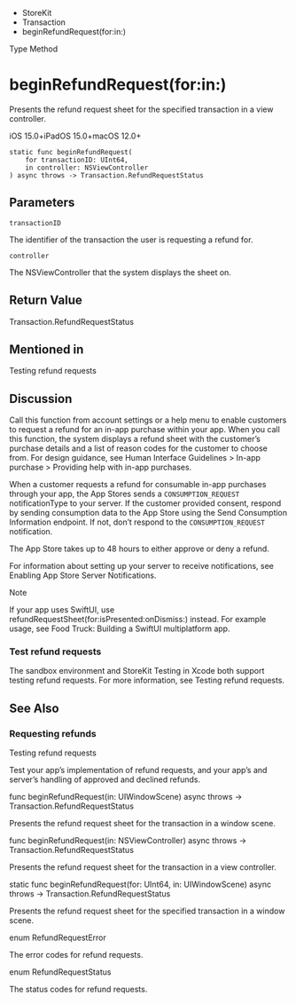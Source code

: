

- StoreKit
- Transaction
-  beginRefundRequest(for:in:) 

Type Method

# beginRefundRequest(for:in:)

Presents the refund request sheet for the specified transaction in a view controller.

iOS 15.0+iPadOS 15.0+macOS 12.0+

``` source
static func beginRefundRequest(
    for transactionID: UInt64,
    in controller: NSViewController
) async throws -> Transaction.RefundRequestStatus
```

## Parameters 

`transactionID`  

The identifier of the transaction the user is requesting a refund for.

`controller`  

The NSViewController that the system displays the sheet on.

## Return Value

Transaction.RefundRequestStatus

## Mentioned in 

Testing refund requests

## Discussion

Call this function from account settings or a help menu to enable customers to request a refund for an in-app purchase within your app. When you call this function, the system displays a refund sheet with the customer’s purchase details and a list of reason codes for the customer to choose from. For design guidance, see Human Interface Guidelines > In-app purchase > Providing help with in-app purchases.

When a customer requests a refund for consumable in-app purchases through your app, the App Stores sends a `CONSUMPTION_REQUEST` notificationType to your server. If the customer provided consent, respond by sending consumption data to the App Store using the Send Consumption Information endpoint. If not, don’t respond to the `CONSUMPTION_REQUEST` notification.

The App Store takes up to 48 hours to either approve or deny a refund.

For information about setting up your server to receive notifications, see Enabling App Store Server Notifications.

Note

If your app uses SwiftUI, use refundRequestSheet(for:isPresented:onDismiss:) instead. For example usage, see Food Truck: Building a SwiftUI multiplatform app.

### Test refund requests

The sandbox environment and StoreKit Testing in Xcode both support testing refund requests. For more information, see Testing refund requests.

## See Also

### Requesting refunds

Testing refund requests

Test your app’s implementation of refund requests, and your app’s and server’s handling of approved and declined refunds.

func beginRefundRequest(in: UIWindowScene) async throws -> Transaction.RefundRequestStatus

Presents the refund request sheet for the transaction in a window scene.

func beginRefundRequest(in: NSViewController) async throws -> Transaction.RefundRequestStatus

Presents the refund request sheet for the transaction in a view controller.

static func beginRefundRequest(for: UInt64, in: UIWindowScene) async throws -> Transaction.RefundRequestStatus

Presents the refund request sheet for the specified transaction in a window scene.

enum RefundRequestError

The error codes for refund requests.

enum RefundRequestStatus

The status codes for refund requests.

